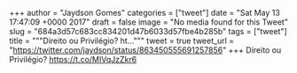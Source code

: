 
+++
author = "Jaydson Gomes"
categories = ["tweet"]
date = "Sat May 13 17:47:09 +0000 2017"
draft = false
image = "No media found for this Tweet"
slug = "684a3d57c683cc834201d47b6033d57fbe4b285b"
tags = ["tweet"]
title = """Direito ou Privilégio?
ht..."""
tweet = true
tweet_url = "https://twitter.com/jaydson/status/863450555691257856"
+++
Direito ou Privilégio?
https://t.co/MIVqJzZkr6
